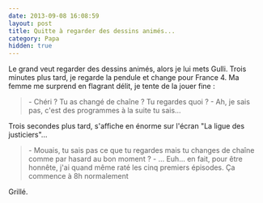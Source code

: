 ```yaml
---
date: 2013-09-08 16:08:59
layout: post
title: Quitte à regarder des dessins animés...
category: Papa
hidden: true
---
```


Le grand veut regarder des dessins animés, alors je lui mets Gulli. Trois minutes plus tard, je regarde la pendule et change pour France 4. Ma femme me surprend en flagrant délit, je tente de la jouer fine :

> \- Chéri ? Tu as changé de chaîne ? Tu regardes quoi ?
> \- Ah, je sais pas, c'est des programmes à la suite tu sais...

Trois secondes plus tard, s'affiche en énorme sur l'écran "La ligue des justiciers"...

> \- Mouais, tu sais pas ce que tu regardes mais tu changes de chaîne comme par hasard au bon moment ?
> \- ... Euh... en fait, pour être honnête, j'ai quand même raté les cinq premiers épisodes. Ça commence à 8h normalement

Grillé.
